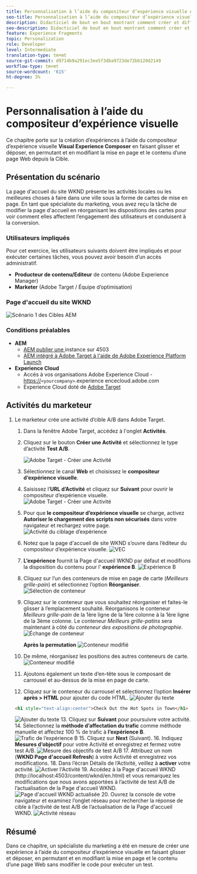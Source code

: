 ```yaml
---
title: Personnalisation à l’aide du compositeur d’expérience visuelle Adobe Target
seo-title: Personnalisation à l’aide du compositeur d’expérience visuelle Adobe Target (VEC)
description: Didacticiel de bout en bout montrant comment créer et diffuser une expérience personnalisée à l’aide du compositeur d’expérience visuelle Adobe Target (VEC).
seo-description: Didacticiel de bout en bout montrant comment créer et diffuser une expérience personnalisée à l’aide du compositeur d’expérience visuelle Adobe Target (VEC).
feature: Experience Fragments
topic: Personalization
role: Developer
level: Intermediate
translation-type: tm+mt
source-git-commit: d9714b9a291ec3ee5f3dba9723de72bb120d2149
workflow-type: tm+mt
source-wordcount: '615'
ht-degree: 3%

---
```



# Personnalisation à l’aide du compositeur d’expérience visuelle

Ce chapitre porte sur la création d’expériences à l’aide du compositeur d’expérience visuelle **Visual Experience Composer** en faisant glisser et déposer, en permutant et en modifiant la mise en page et le contenu d’une page Web depuis la Cible.

## Présentation du scénario

La page d&#39;accueil du site WKND présente les activités locales ou les meilleures choses à faire dans une ville sous la forme de cartes de mise en page. En tant que spécialiste du marketing, vous avez reçu la tâche de modifier la page d&#39;accueil en réorganisant les dispositions des cartes pour voir comment elles affectent l’engagement des utilisateurs et conduisent à la conversion.

### Utilisateurs impliqués

Pour cet exercice, les utilisateurs suivants doivent être impliqués et pour exécuter certaines tâches, vous pouvez avoir besoin d’un accès administratif.

* **Producteur de contenu/Editeur**  de contenu (Adobe Experience Manager)
* **Marketer**  (Adobe Target / Équipe d’optimisation)

### Page d&#39;accueil du site WKND

![Scénario 1 des Cibles AEM](assets/personalization-use-case-3/aem-target-use-case-3.png)

### Conditions préalables

* **AEM**
   * [AEM publier une ](./implementation.md#getting-aem) instance sur 4503
   * [AEM intégré à Adobe Target à l&#39;aide de Adobe Experience Platform Launch](./using-launch-adobe-io.md#aem-target-using-launch-by-adobe)
* **Experience Cloud**
   * Accès à vos organisations Adobe Experience Cloud - <https://>`<yourcompany>`.experience encecloud.adobe.com
   * Experience Cloud doté de [Adobe Target](https://experiencecloud.adobe.com)

## Activités du marketeur

1. Le marketeur crée une activité d’cible A/B dans Adobe Target.
   1. Dans la fenêtre Adobe Target, accédez à l&#39;onglet **Activités**.
   2. Cliquez sur le bouton **Créer une Activité** et sélectionnez le type d’activité **Test A/B**.

      ![Adobe Target - Créer une Activité](assets/personalization-use-case-2/create-ab-activity.png)
   3. Sélectionnez le canal **Web** et choisissez le **compositeur d’expérience visuelle**.
   4. Saisissez l’**URL d’Activité** et cliquez sur **Suivant** pour ouvrir le compositeur d’expérience visuelle.
      ![Adobe Target - Créer une Activité](assets/personalization-use-case-2/create-activity-ab-name.png)
   5. Pour que **le compositeur d’expérience visuelle** se charge, activez **Autoriser le chargement des scripts non sécurisés** dans votre navigateur et rechargez votre page.
      ![Activité du ciblage d’expérience](assets/personalization-use-case-1/load-unsafe-scripts.png)
   6. Notez que la page d&#39;accueil de site WKND s’ouvre dans l’éditeur du compositeur d’expérience visuelle.
      ![VEC](assets/personalization-use-case-2/vec.png)
   7. **L’expérience** fournit la Page d&#39;accueil WKND par défaut et modifions la disposition du contenu pour l’ **expérience B**.
      ![Expérience B](assets/personalization-use-case-3/use-case3-experience-b.png)
   8. Cliquez sur l’un des conteneurs de mise en page de carte (*Meilleurs grille-pain*) et sélectionnez l’option **Réorganiser**.
      ![Sélection de conteneur](assets/personalization-use-case-3/container-selection.png)
   9. Cliquez sur le conteneur que vous souhaitez réorganiser et faites-le glisser à l’emplacement souhaité. Réorganisons le conteneur *Meilleurs grille-pain* de la 1ère ligne de la 1ère colonne à la 1ère ligne de la 3ème colonne. Le conteneur *Meilleurs grille-patins* sera maintenant à côté du *conteneur des expositions de photographie*.
      ![Échange de conteneur](assets/personalization-use-case-3/container-swap.png)

      **Après la permutation**
      ![Conteneur modifié](assets/personalization-use-case-3/after-swap-1-3.png)
   10. De même, réorganisez les positions des autres conteneurs de carte.
      ![Conteneur modifié](assets/personalization-use-case-3/after-swap-all.png)
   11. Ajoutons également un texte d’en-tête sous le composant de carrousel et au-dessus de la mise en page de carte.
   12. Cliquez sur le conteneur du carrousel et sélectionnez l’option **Insérer après > HTML** pour ajouter du code HTML.
      ![Ajouter du texte](assets/personalization-use-case-3/add-text.png)

      ```html
      <h1 style="text-align:center">Check Out the Hot Spots in Town</h1>
      ```

      ![Ajouter du texte](assets/personalization-use-case-3/after-changes.png)
   13. Cliquez sur **Suivant** pour poursuivre votre activité.
   14. Sélectionnez la **méthode d’affectation du trafic** comme méthode manuelle et affectez 100 % de trafic à **l’expérience B**.
      ![Trafic de l’expérience B](assets/personalization-use-case-2/traffic.png)
   15. Cliquez sur **Next** (Suivant).
   16. Indiquez **Mesures d’objectif** pour votre Activité et enregistrez et fermez votre test A/B.
      ![Mesure des objectifs de test A/B](assets/personalization-use-case-2/goal-metric.png)
   17. Attribuez un nom (**WKND Page d&#39;accueil Refresh**) à votre Activité et enregistrez vos modifications.
   18. Dans l’écran Détails de l’Activité, veillez à **activer** votre activité.
      ![Activer l&#39;Activité](assets/personalization-use-case-3/save-activity.png)
   19. Accédez à la Page d&#39;accueil WKND (http://localhost:4503/content/wknd/en.html) et vous remarquez les modifications que nous avons apportées à l’activité de test A/B de l’actualisation de la Page d&#39;accueil WKND.
      ![Page d&#39;accueil WKND actualisée](assets/personalization-use-case-3/activity-result.png)
   20. Ouvrez la console de votre navigateur et examinez l’onglet réseau pour rechercher la réponse de cible à l’activité de test A/B de l’actualisation de la Page d&#39;accueil WKND.
      ![Activité réseau](assets/personalization-use-case-3/activity-result.png)

## Résumé

Dans ce chapitre, un spécialiste du marketing a été en mesure de créer une expérience à l’aide du compositeur d’expérience visuelle en faisant glisser et déposer, en permutant et en modifiant la mise en page et le contenu d’une page Web sans modifier le code pour exécuter un test.
